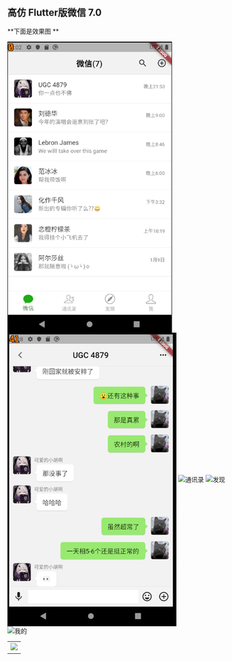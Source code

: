 ## 高仿 Flutter版微信 7.0 
 
**下面是效果图 **
 
<img  src="snapshoot/home.PNG"  alt="首页" align=center />

<img  src="snapshoot/chat.png"  alt="聊天" align=center />

<img src="snapshoot/contacts.PNG"  alt="通讯录" align=center />


<img src="snapshoot/find.PNG"  alt="发现" align=center /> 


<img src="snapshoot/me.PNG"  alt="我的" align=center /> 

 

<table>

<tr>
<th><img src="https://upload-images.jianshu.io/upload_images/1091358-8e6d6d0834792b63.PNG?imageMogr2/auto-orient/strip%7CimageView2/2/w/400">
</th>  
</tr>
</table>